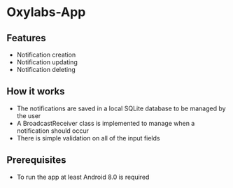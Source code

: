 # Oxylabs-App

## Features
* Notification creation
* Notification updating
* Notification deleting

## How it works
* The notifications are saved in a local SQLite database to be managed by the user
* A BroadcastReceiver class is implemented to manage when a notification should occur
* There is simple validation on all of the input fields

## Prerequisites
* To run the app at least Android 8.0 is required
